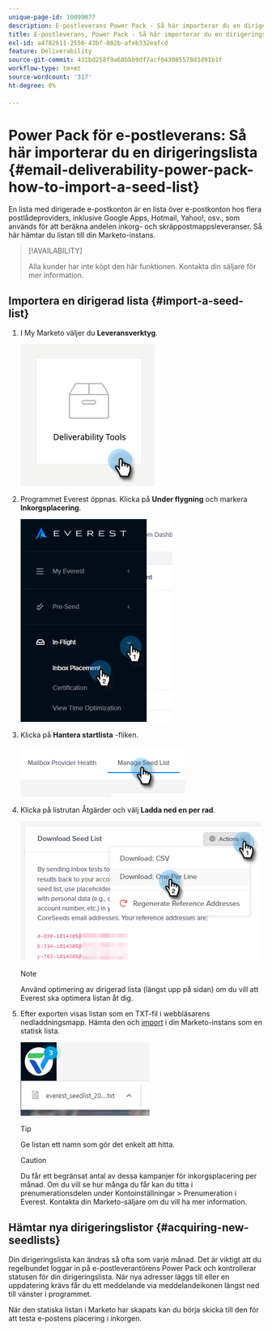 ```yaml
---
unique-page-id: 10099077
description: E-postleverans Power Pack - Så här importerar du en dirigeringslista - Marketo Docs - Produktdokumentation
title: E-postleverans, Power Pack - Så här importerar du en dirigeringslista
exl-id: a4782611-2556-43bf-802b-afeb332eafcd
feature: Deliverability
source-git-commit: 431bd258f9a68bbb9df7acf043085578d3d91b1f
workflow-type: tm+mt
source-wordcount: '317'
ht-degree: 0%

---
```


# Power Pack för e-postleverans: Så här importerar du en dirigeringslista {#email-deliverability-power-pack-how-to-import-a-seed-list}

En lista med dirigerade e-postkonton är en lista över e-postkonton hos flera postlådeproviders, inklusive Google Apps, Hotmail, Yahoo!, osv., som används för att beräkna andelen inkorg- och skräppostmappsleveranser. Så här hämtar du listan till din Marketo-instans.

>[!AVAILABILITY]
>
>Alla kunder har inte köpt den här funktionen. Kontakta din säljare för mer information.

## Importera en dirigerad lista {#import-a-seed-list}

1. I My Marketo väljer du **Leveransverktyg**.

   ![](assets/email-deliverability-power-pack-1.png)

1. Programmet Everest öppnas. Klicka på **Under flygning** och markera **Inkorgsplacering**.

   ![](assets/email-deliverability-power-pack-2.png)

1. Klicka på **Hantera startlista** -fliken.

   ![](assets/email-deliverability-power-pack-3.png)

1. Klicka på listrutan Åtgärder och välj **Ladda ned en per rad**.

   ![](assets/email-deliverability-power-pack-4.png)

   >[!NOTE]
   >
   >Använd optimering av dirigerad lista (längst upp på sidan) om du vill att Everest ska optimera listan åt dig.

1. Efter exporten visas listan som en TXT-fil i webbläsarens nedladdningsmapp. Hämta den och [import](/help/marketo/getting-started/quick-wins/import-a-list-of-people.md) i din Marketo-instans som en statisk lista.

   ![](assets/email-deliverability-power-pack-5.png)

   >[!TIP]
   >
   >Ge listan ett namn som gör det enkelt att hitta.

   >[!CAUTION]
   >
   >Du får ett begränsat antal av dessa kampanjer för inkorgsplacering per månad. Om du vill se hur många du får kan du titta i prenumerationsdelen under Kontoinställningar > Prenumeration i Everest. Kontakta din Marketo-säljare om du vill ha mer information.

## Hämtar nya dirigeringslistor {#acquiring-new-seedlists}

Din dirigeringslista kan ändras så ofta som varje månad. Det är viktigt att du regelbundet loggar in på e-postleverantörens Power Pack och kontrollerar statusen för din dirigeringslista. När nya adresser läggs till eller en uppdatering krävs får du ett meddelande via meddelandeikonen längst ned till vänster i programmet.

När den statiska listan i Marketo har skapats kan du börja skicka till den för att testa e-postens placering i inkorgen.

